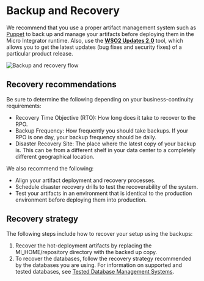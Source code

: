 # Backup and Recovery

We recommend that you use a proper artifact management system such as [Puppet](https://puppet.com/) to back up and manage your artifacts before deploying them in the Micro Integrator runtime. Also, use the [**WSO2 Updates 2.0**](https://updates.docs.wso2.com/en/latest/) tool, which allows you to get the latest updates (bug fixes and security fixes) of a particular product release.

![Backup and recovery flow]({{base_path}}/assets/img/integrate/admin-guide-configuration-mgmt.png)

## Recovery recommendations
Be sure to determine the following depending on your business-continuity requirements:

* Recovery Time Objective (RTO): How long does it take to recover to the RPO.
* Backup Frequency: How frequently you should take backups. If your RPO is one day, your backup frequency should be daily.
* Disaster Recovery Site: The place where the latest copy of your backup is. This can be from a different shelf in your data center to a completely different geographical location.

We also recommend the following:

* Align your artifact deployment and recovery processes.
* Schedule disaster recovery drills to test the recoverability of the system.
* Test your artifacts in an environment that is identical to the production environment before deploying them into production.

## Recovery strategy
The following steps include how to recover your setup using the backups:

1. Recover the hot-deployment artifacts by replacing the MI_HOME/repository directory with the backed up copy.
2. To recover the databases, follow the recovery strategy recommended by the databases you are using. For information on supported and tested databases, see [Tested Database Management Systems](https://docs.wso2.com/display/compatibility/Tested+DBMSs).

